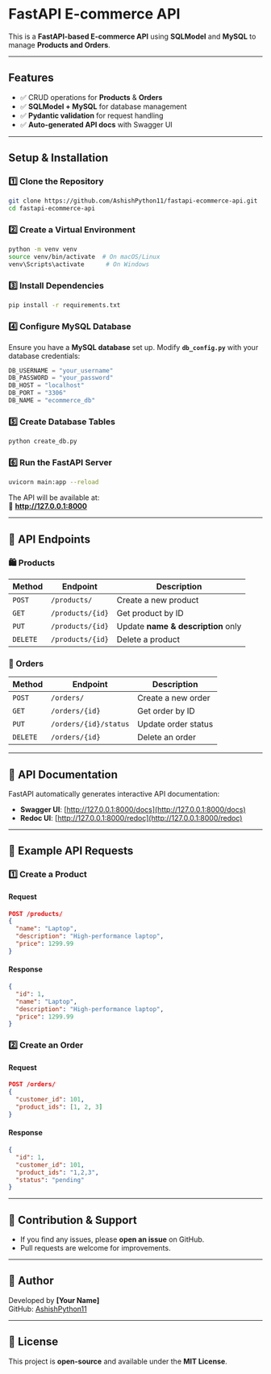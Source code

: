 
# FastAPI E-commerce API

This is a **FastAPI-based E-commerce API** using **SQLModel** and **MySQL** to manage **Products and Orders**.

---

## Features
- ✅ CRUD operations for **Products** & **Orders**
- ✅ **SQLModel + MySQL** for database management
- ✅ **Pydantic validation** for request handling
- ✅ **Auto-generated API docs** with Swagger UI

---

## Setup & Installation

### **1️⃣ Clone the Repository**
```sh
git clone https://github.com/AshishPython11/fastapi-ecommerce-api.git
cd fastapi-ecommerce-api
```

### **2️⃣ Create a Virtual Environment**
```sh
python -m venv venv
source venv/bin/activate  # On macOS/Linux
venv\Scripts\activate      # On Windows
```

### **3️⃣ Install Dependencies**
```sh
pip install -r requirements.txt
```

### **4️⃣ Configure MySQL Database**
Ensure you have a **MySQL database** set up. Modify **`db_config.py`** with your database credentials:
```python
DB_USERNAME = "your_username"
DB_PASSWORD = "your_password"
DB_HOST = "localhost"
DB_PORT = "3306"
DB_NAME = "ecommerce_db"
```

### **5️⃣ Create Database Tables**
```sh
python create_db.py
```

### **6️⃣ Run the FastAPI Server**
```sh
uvicorn main:app --reload
```
The API will be available at:  
🔹 **http://127.0.0.1:8000**

---

## 📌 API Endpoints

### **🛍️ Products**
| Method  | Endpoint         | Description                            |
|---------|-----------------|----------------------------------------|
| `POST`  | `/products/`     | Create a new product                  |
| `GET`   | `/products/{id}` | Get product by ID                     |
| `PUT`   | `/products/{id}` | Update **name & description** only    |
| `DELETE`| `/products/{id}` | Delete a product                      |

### **🛒 Orders**
| Method  | Endpoint          | Description                           |
|---------|------------------|--------------------------------------|
| `POST`  | `/orders/`       | Create a new order                   |
| `GET`   | `/orders/{id}`   | Get order by ID                      |
| `PUT`   | `/orders/{id}/status` | Update order status          |
| `DELETE`| `/orders/{id}`   | Delete an order                      |

---

## 📌 API Documentation
FastAPI automatically generates interactive API documentation:

- **Swagger UI**: [http://127.0.0.1:8000/docs](http://127.0.0.1:8000/docs)
- **Redoc UI**: [http://127.0.0.1:8000/redoc](http://127.0.0.1:8000/redoc)

---

## 📌 Example API Requests

### **1️⃣ Create a Product**
#### **Request**
```json
POST /products/
{
  "name": "Laptop",
  "description": "High-performance laptop",
  "price": 1299.99
}
```
#### **Response**
```json
{
  "id": 1,
  "name": "Laptop",
  "description": "High-performance laptop",
  "price": 1299.99
}
```

### **2️⃣ Create an Order**
#### **Request**
```json
POST /orders/
{
  "customer_id": 101,
  "product_ids": [1, 2, 3]
}
```
#### **Response**
```json
{
  "id": 1,
  "customer_id": 101,
  "product_ids": "1,2,3",
  "status": "pending"
}
```

---

## 📌 Contribution & Support
- If you find any issues, please **open an issue** on GitHub.
- Pull requests are welcome for improvements.

---

## 📌 Author
Developed by **[Your Name]**  
GitHub: [AshishPython11](https://github.com/AshishPython11)

---

## 📌 License
This project is **open-source** and available under the **MIT License**.

